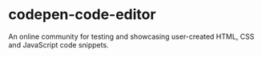 # codepen-code-editor
An online community for testing and showcasing user-created HTML, CSS and JavaScript code snippets.
